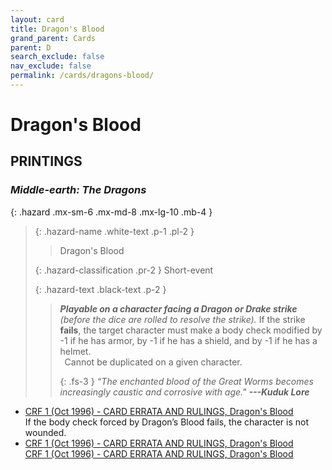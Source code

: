 ```yaml
---
layout: card
title: Dragon's Blood
grand_parent: Cards
parent: D
search_exclude: false
nav_exclude: false
permalink: /cards/dragons-blood/
---
```


# Dragon's Blood


## PRINTINGS


### _Middle-earth: The Dragons_

{: .hazard .mx-sm-6 .mx-md-8 .mx-lg-10 .mb-4 }
> {: .hazard-name .white-text .p-1 .pl-2 }
> > <div class="hazard-mp"></div>
> > <div class="card-name">Dragon's Blood</div>
>
> {: .hazard-classification .pr-2 }
> Short-event
>
> {: .hazard-text .black-text .p-2 }
> > _**Playable on a character facing a Dragon or Drake strike** (before the dice are rolled to resolve the strike)._ If the strike **fails**, the target character must make a body check modified by -1 if he has armor, by -1 if he has a shield, and by -1 if he has a helmet. <br>&ensp;Cannot be duplicated on a given character. 
> > 
> > {: .fs-3 } 
> > _“The enchanted blood of the Great Worms becomes increasingly caustic and corrosive with age."_ ***---&#65279;Kuduk&nbsp;Lore*** 
>

 - [CRF 1 (Oct 1996) - CARD ERRATA AND RULINGS, Dragon's Blood](/original/rulings/crf-1/#dragons-blood)<br>If the body check forced by Dragon’s Blood fails, the character is not wounded.
 - [CRF 1 (Oct 1996) - CARD ERRATA AND RULINGS, Dragon's Blood](/original/rulings/crf-1/#dragons-blood)<br>[CRF 1 (Oct 1996) - CARD ERRATA AND RULINGS, Dragon's Blood](/original/rulings/crf-1/#dragons-blood)<br>
